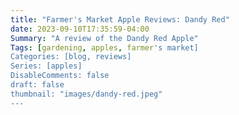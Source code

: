```yaml
---
title: "Farmer's Market Apple Reviews: Dandy Red"
date: 2023-09-10T17:35:59-04:00
Summary: "A review of the Dandy Red Apple"
Tags: [gardening, apples, farmer's market]
Categories: [blog, reviews]
Series: [apples]
DisableComments: false
draft: false
thumbnail: "images/dandy-red.jpeg"
---
```

